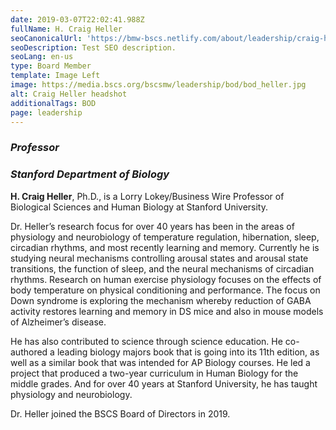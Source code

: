 ```yaml
---
date: 2019-03-07T22:02:41.988Z
fullName: H. Craig Heller
seoCanonicalUrl: 'https://bmw-bscs.netlify.com/about/leadership/craig-heller'
seoDescription: Test SEO description.
seoLang: en-us
type: Board Member
template: Image Left
image: https://media.bscs.org/bscsmw/leadership/bod/bod_heller.jpg
alt: Craig Heller headshot
additionalTags: BOD
page: leadership
---
```


### *Professor*
### *Stanford Department of Biology*

**H. Craig Heller**, Ph.D., is a Lorry Lokey/Business Wire Professor of Biological Sciences and Human Biology at Stanford University. 

Dr. Heller’s research focus for over 40 years has been in the areas of physiology and neurobiology of temperature regulation, hibernation, sleep, circadian rhythms, and most recently learning and memory. Currently he is studying neural mechanisms controlling arousal states and arousal state transitions, the function of sleep, and the neural mechanisms of circadian rhythms. Research on human exercise physiology focuses on the effects of body temperature on physical conditioning and performance. The focus on Down syndrome is exploring the mechanism whereby reduction of GABA activity restores learning and memory in DS mice and also in mouse models of Alzheimer’s disease. 

He has also contributed to science through science education. He co-authored a leading biology majors book that is going into its 11th edition, as well as a similar book that was intended for AP Biology courses. He led a project that produced a two-year curriculum in Human Biology for the middle grades. And for over 40 years at Stanford University, he has taught physiology and neurobiology.

Dr. Heller joined the BSCS Board of Directors in 2019.

